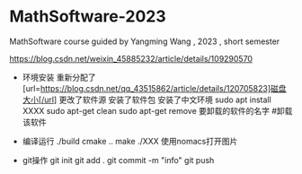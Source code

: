 # MathSoftware-2023
MathSoftware course guided by Yangming Wang , 2023 , short semester


https://blog.csdn.net/weixin_45885232/article/details/109290570




- 环境安装
重新分配了[url=https://blog.csdn.net/qq_43515862/article/details/120705823]磁盘大小[/url]
更改了软件源
安装了软件包
安装了中文环境
sudo apt install XXXX
sudo apt-get clean
sudo apt-get remove 要卸载的软件的名字  #卸载该软件

- 编译运行
./build
cmake ..
make
./XXX
使用nomacs打开图片

- git操作
git init
git add .
git commit -m "info"
git push 
